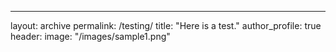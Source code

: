 ---
layout: archive
permalink: /testing/
title: "Here is a test."
author_profile: true
header:
  image: "/images/sample1.png"
